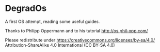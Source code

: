 # DegradOs
A first OS attempt, reading some useful guides. 

Thanks to Philipp Oppermann and to his tutorial http://os.phil-opp.com/

Please redistribute under
https://creativecommons.org/licenses/by-sa/4.0/
Attribution-ShareAlike 4.0 International (CC BY-SA 4.0)
